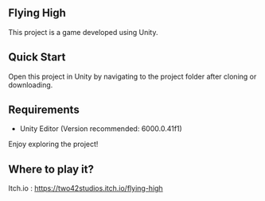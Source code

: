 ## Flying High

This project is a game developed using Unity.

## Quick Start

Open this project in Unity by navigating to the project folder after cloning or downloading.

## Requirements

- Unity Editor (Version recommended: 6000.0.41f1)

Enjoy exploring the project!

## Where to play it?
Itch.io : https://two42studios.itch.io/flying-high
